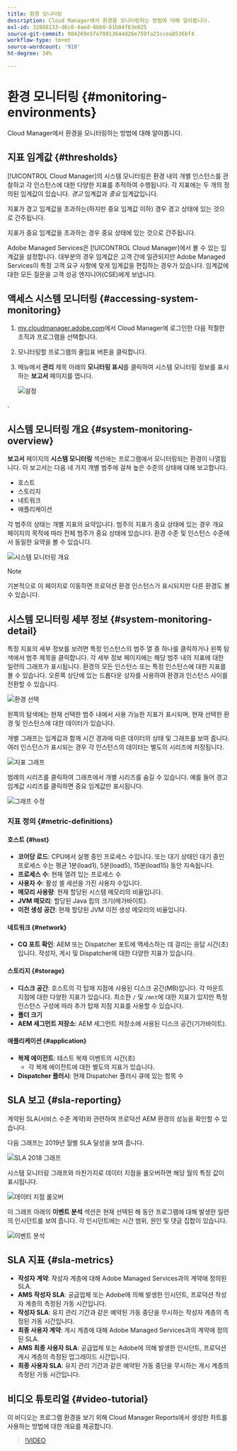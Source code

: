 ```yaml
---
title: 환경 모니터링
description: Cloud Manager에서 환경을 모니터링하는 방법에 대해 알아봅니다.
exl-id: 32886133-d6c0-4aed-8bb0-81b84f63e825
source-git-commit: 984269e5fe70913644d26e759fa21ccea0536bf4
workflow-type: tm+mt
source-wordcount: '910'
ht-degree: 34%

---
```



# 환경 모니터링 {#monitoring-environments}

Cloud Manager에서 환경을 모니터링하는 방법에 대해 알아봅니다.

## 지표 임계값 {#thresholds}

[!UICONTROL Cloud Manager]의 시스템 모니터링은 환경 내의 개별 인스턴스를 관찰하고 각 인스턴스에 대한 다양한 지표를 추적하여 수행됩니다. 각 지표에는 두 개의 정의된 임계값이 있습니다. *경고* 임계값과 *중요* 임계값입니다.

지표가 경고 임계값을 초과하는(하지만 중요 임계값 이하) 경우 경고 상태에 있는 것으로 간주됩니다.

지표가 중요 임계값을 초과하는 경우 중요 상태에 있는 것으로 간주됩니다.

Adobe Managed Services은 [!UICONTROL Cloud Manager]에서 볼 수 있는 임계값을 설정합니다. 대부분의 경우 임계값은 고객 간에 일관되지만 Adobe Managed Services이 특정 고객 요구 사항에 맞게 임계값을 편집하는 경우가 있습니다. 임계값에 대한 모든 질문을 고객 성공 엔지니어(CSE)에게 보냅니다.

## 액세스 시스템 모니터링 {#accessing-system-monitoring}

1. [my.cloudmanager.adobe.com](https://my.cloudmanager.adobe.com)에서 Cloud Manager에 로그인한 다음 적절한 조직과 프로그램을 선택합니다.

1. 모니터링할 프로그램의 줄임표 버튼을 클릭합니다.
1. 메뉴에서 **관리** 제목 아래의 **모니터링 표시**&#x200B;를 클릭하여 시스템 모니터링 정보를 표시하는 **보고서** 페이지를 엽니다.

   ![설정](/help/assets/first-timea1.png)

.

## 시스템 모니터링 개요 {#system-monitoring-overview}

**보고서** 페이지의 **시스템 모니터링** 섹션에는 프로그램에서 모니터링되는 환경이 나열됩니다. 이 보고서는 다음 네 가지 개별 범주에 걸쳐 높은 수준의 상태에 대해 보고합니다.

* 호스트
* 스토리지
* 네트워크
* 애플리케이션

각 범주의 상태는 개별 지표의 요약입니다. 범주의 지표가 중요 상태에 있는 경우 개요 페이지의 목적에 따라 전체 범주가 중요 상태에 있습니다. 환경 수준 및 인스턴스 수준에서 동일한 요약을 볼 수 있습니다.

![시스템 모니터링 개요](/help/assets/System-Monitoring-Reports.png)

>[!NOTE]
>
>기본적으로 이 페이지로 이동하면 프로덕션 환경 인스턴스가 표시되지만 다른 환경도 볼 수 있습니다.

## 시스템 모니터링 세부 정보 {#system-monitoring-detail}

특정 지표의 세부 정보를 보려면 특정 인스턴스의 범주 열 중 하나를 클릭하거나 왼쪽 탐색에서 범주 제목을 클릭합니다. 각 세부 정보 페이지에는 해당 범주 내의 지표에 대한 일련의 그래프가 표시됩니다. 환경의 모든 인스턴스 또는 특정 인스턴스에 대한 지표를 볼 수 있습니다. 오른쪽 상단에 있는 드롭다운 상자를 사용하여 환경과 인스턴스 사이를 전환할 수 있습니다.

![환경 선택](/help/assets/System_Monitoring1.png)

왼쪽의 탐색에는 현재 선택한 범주 내에서 사용 가능한 지표가 표시되며, 현재 선택한 환경 및 인스턴스에 대한 데이터가 있습니다.

개별 그래프는 임계값과 함께 시간 경과에 따른 데이터의 상태 및 그래프를 보여 줍니다. 여러 인스턴스가 표시되는 경우 각 인스턴스의 데이터는 별도의 시리즈에 저장됩니다.

![지표 그래프](/help/assets/Monitoring_Graphs1.png)

범례의 시리즈를 클릭하여 그래프에서 개별 시리즈를 숨길 수 있습니다.
예를 들어 경고 임계값 시리즈를 클릭하면 중요 임계값만 표시됩니다.

![그래프 수정](/help/assets/Monitoring_Graphs2.png)

### 지표 정의 {#metric-definitions}

#### 호스트 {#host}

* **코어당 로드**: CPU에서 실행 중인 프로세스 수입니다. 또는 대기 상태인 대기 중인 프로세스 수는 평균 1분(load1), 5분(load5), 15분(load15) 동안 지속됩니다.
* **프로세스 수**: 현재 열려 있는 프로세스 수
* **사용자 수**: 활성 셸 세션을 가진 사용자 수입니다.
* **메모리 사용량**: 현재 할당된 시스템 메모리의 비율입니다.
* **JVM 메모리**: 할당된 Java 힙의 크기(메가바이트).
* **이전 생성 공간**: 현재 할당된 JVM 이전 생성 메모리의 비율입니다.

#### 네트워크 {#network}

* **CQ 포트 확인**: AEM 또는 Dispatcher 포트에 액세스하는 데 걸리는 응답 시간(초)입니다. 작성자, 게시 및 Dispatcher에 대한 다양한 지표가 있습니다.

#### 스토리지 {#storage}

* **디스크 공간**: 호스트의 각 탑재 지점에 사용된 디스크 공간(MB)입니다. 각 마운트 지점에 대한 다양한 지표가 있습니다. 최소한 `/` 및 `/mnt`에 대한 지표가 있지만 특정 인스턴스 구성에 따라 추가 탑재 지점 지표를 사용할 수 있습니다.
* **폴더 크기**
* **AEM 세그먼트 저장소**: AEM 세그먼트 저장소에 사용된 디스크 공간(기가바이트).

#### 애플리케이션 {#application}

* **복제 에이전트**: 테스트 복제 이벤트의 시간(초)
   * 각 복제 에이전트에 대한 별도의 지표가 있습니다.
* **Dispatcher 플러시**: 현재 Dispatcher 플러시 큐에 있는 항목 수

## SLA 보고 {#sla-reporting}

계약된 SLA(서비스 수준 계약)와 관련하여 프로덕션 AEM 환경의 성능을 확인할 수 있습니다.

다음 그래프는 2019년 월별 SLA 달성을 보여 줍니다.

![SLA 2018 그래프](/help/assets/SLA-Reports-one.png)

시스템 모니터링 그래프와 마찬가지로 데이터 지점을 롤오버하면 해당 월의 특정 값이 표시됩니다.

![데이터 지점 롤오버](/help/assets/SLA-Reports-two.png)

이 그래프 아래의 **이벤트 분석** 섹션은 현재 선택된 해 동안 프로그램에 대해 발생한 일련의 인시던트를 보여 줍니다. 각 인시던트에는 시간 범위, 원인 및 댓글 집합이 있습니다.

![이벤트 분석](/help/assets/sla-reporting3.png)

## SLA 지표 {#sla-metrics}

* **작성자 계약**: 작성자 계층에 대해 Adobe Managed Services과의 계약에 정의된 SLA.
* **AMS 작성자 SLA**: 공급업체 또는 Adobe에 의해 발생한 인시던트, 프로덕션 작성자 계층의 측정된 가동 시간입니다.
* **작성자 SLA**: 유지 관리 기간과 같은 예약된 가동 중단을 무시하는 작성자 계층의 측정된 가동 시간입니다.
* **최종 사용자 계약**: 게시 계층에 대해 Adobe Managed Services과의 계약에 정의된 SLA.
* **AMS 최종 사용자 SLA**: 공급업체 또는 Adobe에 의해 발생한 인시던트, 프로덕션 게시 계층의 측정된 업그레이드 시간입니다.
* **최종 사용자 SLA**: 유지 관리 기간과 같은 예약된 가동 중단을 무시하는 게시 계층의 측정된 가동 시간입니다.

## 비디오 튜토리얼 {#video-tutorial}

이 비디오는 프로그램 환경을 보기 위해 Cloud Manager Reports에서 생성한 차트를 사용하는 방법에 대한 개요를 제공합니다.

>[!VIDEO](https://video.tv.adobe.com/v/26315/)
